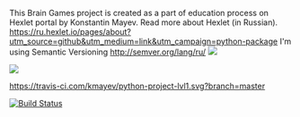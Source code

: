 This Brain Games project is created as a part of education process on Hexlet portal by Konstantin Mayev.
Read more about Hexlet (in Russian).
https://ru.hexlet.io/pages/about?utm_source=github&utm_medium=link&utm_campaign=python-package
I'm using Semantic Versioning
http://semver.org/lang/ru/
<a href="https://codeclimate.com/github/codeclimate/codeclimate/test_coverage"><img src="https://api.codeclimate.com/v1/badges/a99a88d28ad37a79dbf6/test_coverage" /></a>

<a href="https://codeclimate.com/github/codeclimate/codeclimate/maintainability"><img src="https://api.codeclimate.com/v1/badges/a99a88d28ad37a79dbf6/maintainability" /></a>

https://travis-ci.com/kmayev/python-project-lvl1.svg?branch=master

[![Build Status](https://travis-ci.com/kmayev/python-project-lvl1.svg?branch=master)](https://travis-ci.com/kmayev/python-project-lvl1)